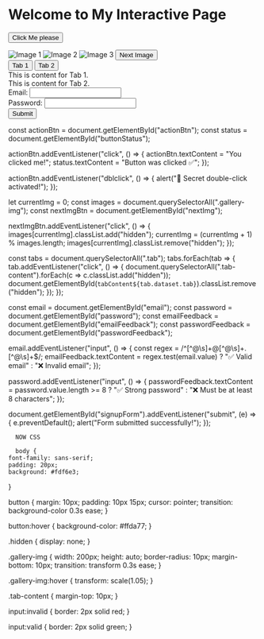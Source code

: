 <!DOCTYPE html>
<html lang="en">
<head>
  <meta charset="UTF-8" />
  <meta name="viewport" content="width=device-width, initial-scale=1.0"/>
  <title>Interactive Bundle of Joy</title>
  <link rel="stylesheet" href="style.css"/>
</head>
<body>
  <h1> Welcome to My Interactive Page </h1>

  
  <button id="actionBtn">Click Me please</button>
  <p id="buttonStatus"></p>

  
  <div class="gallery">
    <img src="img1.jpg" class="gallery-img" alt="Image 1"/>
    <img src="img2.jpg" class="gallery-img hidden" alt="Image 2"/>
    <img src="img3.jpg" class="gallery-img hidden" alt="Image 3"/>
    <button id="nextImg">Next Image</button>
  </div>

  
  <div class="tabs">
    <button class="tab" data-tab="1">Tab 1</button>
    <button class="tab" data-tab="2">Tab 2</button>
    <div id="tabContent1" class="tab-content">This is content for Tab 1.</div>
    <div id="tabContent2" class="tab-content hidden">This is content for Tab 2.</div>
  </div>

  <form id="signupForm">
    <label>Email: <input type="email" id="email" required /></label>
    <span id="emailFeedback"></span><br/>
    <label>Password: <input type="password" id="password" required minlength="8"/></label>
    <span id="passwordFeedback"></span><br/>
    <button type="submit">Submit</button>
  </form>

  <script src="script.js"></script>
</body>
</html>





const actionBtn = document.getElementById("actionBtn");
const status = document.getElementById("buttonStatus");

actionBtn.addEventListener("click", () => {
  actionBtn.textContent = "You clicked me!";
  status.textContent = "Button was clicked ✅";
});


actionBtn.addEventListener("dblclick", () => {
  alert("🎉 Secret double-click activated!");
});


let currentImg = 0;
const images = document.querySelectorAll(".gallery-img");
const nextImgBtn = document.getElementById("nextImg");

nextImgBtn.addEventListener("click", () => {
  images[currentImg].classList.add("hidden");
  currentImg = (currentImg + 1) % images.length;
  images[currentImg].classList.remove("hidden");
});


const tabs = document.querySelectorAll(".tab");
tabs.forEach(tab => {
  tab.addEventListener("click", () => {
    document.querySelectorAll(".tab-content").forEach(c => c.classList.add("hidden"));
    document.getElementById(`tabContent${tab.dataset.tab}`).classList.remove("hidden");
  });
});


const email = document.getElementById("email");
const password = document.getElementById("password");
const emailFeedback = document.getElementById("emailFeedback");
const passwordFeedback = document.getElementById("passwordFeedback");

email.addEventListener("input", () => {
  const regex = /^[^@\s]+@[^@\s]+\.[^@\s]+$/;
  emailFeedback.textContent = regex.test(email.value) ? "✅ Valid email" : "❌ Invalid email";
});

password.addEventListener("input", () => {
  passwordFeedback.textContent = password.value.length >= 8
    ? "✅ Strong password"
    : "❌ Must be at least 8 characters";
});

document.getElementById("signupForm").addEventListener("submit", (e) => {
  e.preventDefault();
  alert("Form submitted successfully!");
});



      NOW CSS 

      body {
    font-family: sans-serif;
    padding: 20px;
    background: #fdf6e3;
  }
  
  button {
    margin: 10px;
    padding: 10px 15px;
    cursor: pointer;
    transition: background-color 0.3s ease;
  }
  
  button:hover {
    background-color: #ffda77;
  }
  
  .hidden {
    display: none;
  }
  
  .gallery-img {
    width: 200px;
    height: auto;
    border-radius: 10px;
    margin-bottom: 10px;
    transition: transform 0.3s ease;
  }
  
  .gallery-img:hover {
    transform: scale(1.05);
  }
  
  .tab-content {
    margin-top: 10px;
  }
  
  input:invalid {
    border: 2px solid red;
  }
  
  input:valid {
    border: 2px solid green;
  }
  
